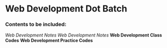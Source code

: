 # Web Development Dot Batch 

### Contents to be included:
*Web Development Notes*
_Web Development Notes_
**Web Development Class Codes**
__Web Development Practice Codes__

